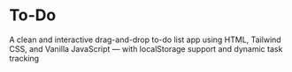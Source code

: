 # To-Do
A clean and interactive drag-and-drop to-do list app using HTML, Tailwind CSS, and Vanilla JavaScript — with localStorage support and dynamic task tracking
